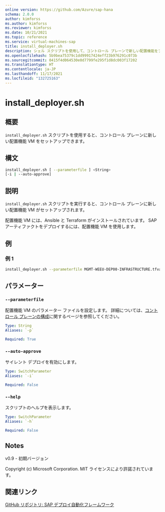 ```yaml
---
online version: https://github.com/Azure/sap-hana
schema: 2.0.0
author: kimforss
ms.author: kimforss
ms.reviewer: kimforss
ms.date: 10/21/2021
ms.topic: reference
ms.service: virtual-machines-sap
title: install_deployer.sh
description: シェル スクリプトを使用して、コントロール プレーンで新しい配置機能をブートストラップします。
ms.openlocfilehash: 5b9bea75379c1dd99917424eff23b976291c073b
ms.sourcegitcommit: 0415f4d064530e0d7799fe295f1d8dc003f17202
ms.translationtype: HT
ms.contentlocale: ja-JP
ms.lasthandoff: 11/17/2021
ms.locfileid: "132725163"
---
```

# <a name="install_deployersh"></a>install_deployer.sh

## <a name="synopsis"></a>概要
`install_deployer.sh` スクリプトを使用すると、コントロール プレーンに新しい配置機能 VM をセットアップできます。

## <a name="syntax"></a>構文

```bash
install_deployer.sh [ --parameterfile ] <String> 
[-i | --auto-approve]
```

## <a name="description"></a>説明
`install_deployer.sh` スクリプトを実行すると、コントロール プレーンに新しい配置機能 VM がセットアップされます。

配置機能 VM には、Ansible と Terraform がインストールされています。 SAP アーティファクトをデプロイするには、配置機能 VM を使用します。


## <a name="examples"></a>例

### <a name="example-1"></a>例 1

```bash
install_deployer.sh --parameterfile MGMT-WEEU-DEP00-INFRASTRUCTURE.tfvars
```

## <a name="parameters"></a>パラメーター

### `--parameterfile`
配置機能 VM のパラメーター ファイルを設定します。 詳細については、[コントロール プレーンの構成](../automation-configure-control-plane.md#deployer)に関するページを参照してください。

```yaml
Type: String
Aliases: `-p`

Required: True
```

### `--auto-approve`
サイレント デプロイを有効にします。

```yaml
Type: SwitchParameter
Aliases: `-i`

Required: False
```

### `--help`
スクリプトのヘルプを表示します。

```yaml
Type: SwitchParameter
Aliases: `-h`

Required: False
```


## <a name="notes"></a>Notes
v0.9 - 初期バージョン


Copyright (c) Microsoft Corporation.
MIT ライセンスにより許諾されています。

## <a name="related-links"></a>関連リンク

[GitHub リポジトリ: SAP デプロイ自動化フレームワーク](https://github.com/Azure/sap-hana)
